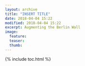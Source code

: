 ```yaml
---
layout: archive
title: "INSERT TITLE"
date: 2018-04-04 15:22
modified: 2018-04-04 15:22
excerpt: Augmenting the Berlin Wall
image:
  feature:
  teaser:
  thumb:  
---
```


{% include toc.html %}
